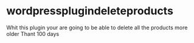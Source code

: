 # wordpressplugindeleteproducts
Whit this plugin your are going to be able to delete all the products more older Thant 100 days
